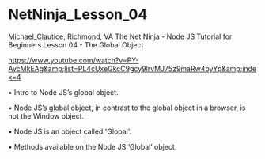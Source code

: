 # NetNinja_Lesson_04

Michael_Clautice, Richmond, VA
The Net Ninja - Node JS Tutorial for Beginners 
Lesson 04 - The Global Object  

https://www.youtube.com/watch?v=PY-AycMkEAg&amp;list=PL4cUxeGkcC9gcy9lrvMJ75z9maRw4byYp&amp;index=4  

• Intro to Node JS’s global object. 

• Node JS’s global object, in contrast to the global object in a browser, is not the Window object.  

• Node JS is an object called 'Global'. 

• Methods available on the Node JS ‘Global’ object.

